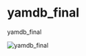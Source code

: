 # yamdb_final
yamdb_final

![yamdb_final](https://github.com/TutunaruStanislav/yamdb_final/.github/workflows/yamdb_workflow.yml/badge.svg)